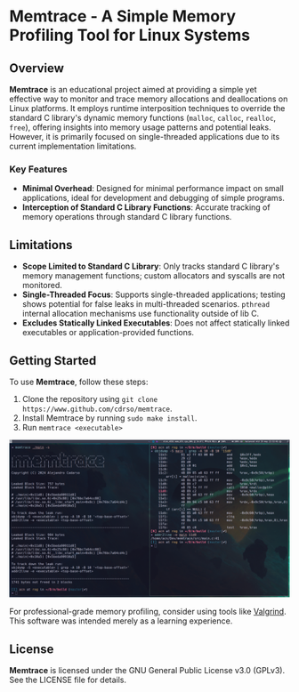 # Memtrace - A Simple Memory Profiling Tool for Linux Systems

## Overview

**Memtrace** is an educational project aimed at providing a simple yet effective way to monitor and trace memory allocations and deallocations on Linux platforms. It employs runtime interposition techniques to override the standard C library's dynamic memory functions (`malloc`, `calloc`, `realloc`, `free`), offering insights into memory usage patterns and potential leaks. However, it is primarily focused on single-threaded applications due to its current implementation limitations.

### Key Features

- **Minimal Overhead**: Designed for minimal performance impact on small applications, ideal for development and debugging of simple programs.
- **Interception of Standard C Library Functions**: Accurate tracking of memory operations through standard C library functions.

## Limitations

- **Scope Limited to Standard C Library**: Only tracks standard C library's memory management functions; custom allocators and syscalls are not monitored.
- **Single-Threaded Focus**: Supports single-threaded applications; testing shows potential for false leaks in multi-threaded scenarios. `pthread` internal allocation mechanisms use functionality outside of lib C.
- **Excludes Statically Linked Executables**: Does not affect statically linked executables or application-provided functions.

## Getting Started

To use **Memtrace**, follow these steps:

1. Clone the repository using `git clone https://www.github.com/cdrso/memtrace`.
2. Install Memtrace by running `sudo make install`.
3. Run `memtrace <executable>`

![screenshot](screenshot/screenshot.png)

For professional-grade memory profiling, consider using tools like [Valgrind](https://valgrind.org/). This software was intended merely as a learning experience.

## License

**Memtrace** is licensed under the GNU General Public License v3.0 (GPLv3). See the LICENSE file for details.

